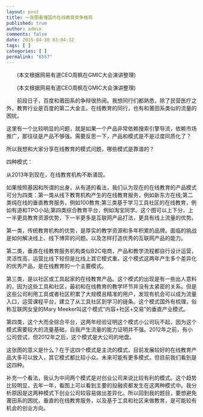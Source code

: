 ```yaml
---
layout: post
title: 一张图看懂国内在线教育竞争格局
published: true
author: admin
comments: false
date: 2015-04-30 03:04:32
tags: [ ]
categories: [ ]
permalink: "6557"
---
```


  



  　　(本文根据网易有道CEO周枫在GMIC大会演讲整理)



  



  　　(本文根据网易有道CEO周枫在GMIC大会演讲整理)


　　前段日子，百度和莆田系的争辩很热闹。我想同行们都熟悉，除了民营医疗之外，教育行业是百度的第二大金主。在线教育的同行，也有和莆田系类似的流量的困扰。

这里有一个比较明显的问题，就是如果一个产品非常依赖搜索引擎导流，依赖市场推广，那往往是产品不够强。需要反思一下，产品和模式是不是过度同质化了？

所以我想和大家分享在线教育的模式问题，哪些模式是靠谱的？

四种模式：

从2013年到现在，在线教育机构不断涌现。

如果按照基因和所谓的出身，从有道的看法，我们认为现在的在线教育的产品模式可分为四类：第一类从线下教育机构产生的在线教育服务，例如新东方在线;第二类纯在线的垂直教育服务，例如100教育;第三类基于学习工具社区的在线教育，例如有道和TPO小站;第四类综合教育平台，例如淘宝同学。这个图可以上下分，上一半更具教育资源优势，下一半更多是互联网产品打法，更具有线上流量的优势。

第一类，传统教育机构的优势，是厚实的教学资源和多年积累的品牌。面临的挑战是如何解决线上、线下博弈的问题。以及怎样打造优秀的互联网产品的能力。

第二类，垂直在线教育服务机构类似B2C电商，产品和教学流程都自行设计运营，灵活性高，运营比线下轻但是比线上其它模式重。这个模式这两年产生多个差异化的优秀产品，是在线教育的一个主要模式。

第三类，是以社区或工具起家的在线教育产品。这个模式的出现是有一些出人意料的，因为这些工具和社区，最初和在线教育的教学环节并没有太紧密的关系。但是这些公司利用工具或者社区积累了大规模且精准的用户，发现有机会可以成为流量入口，运营课程平台，建立了从工具社区到学习的链条。这个模式国外有梳理，俗称互联网女皇的Mary Meeker叫这个模式“内容+社区+交易”的垂直产业模式。

第四类，这个大而全综合平台，这两年经验证明这个模式小公司玩不起，因为这个模式需要较大的流量基础，自我产生流量的能力证明并不强。2012年之前，有小公司尝试，但2012年之后，这个模式是大公司的地盘。

这张图的意义是什么？在于这四个模式是主流的模式，目前发展较好的在线教育产品大多可以放入，其它模式都比较小众。未来可能有更多模式，但目前我们看到是这四种。

补充一个看法，我认为中间两个模式是对创业公司来说比较有利的模式。这个趋势比较明显，去年一年，看图上可以看到主要的投融资都发生在这两种模式中。我分析原因是这两种模式下创业公司较容易做出差异化。所以回到我的题目，要想避免莆田系的困扰，垂直的在线教育服务，以及基于工具和社区来做教育，是可能较有机会的创业方向。